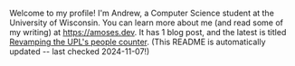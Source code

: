 Welcome to my profile! I'm Andrew, a Computer Science student at the University of Wisconsin. You can learn more about me (and read some of my writing) at https://amoses.dev. It has 1 blog post, and the latest is titled [Revamping the UPL's people counter](https://www.amoses.dev/blog/upl-people-counter/). (This README is automatically updated -- last checked 2024-11-07!)